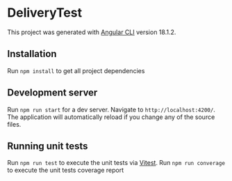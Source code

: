 # DeliveryTest

This project was generated with [Angular CLI](https://github.com/angular/angular-cli) version 18.1.2.

## Installation

Run `npm install` to get all project dependencies 

## Development server

Run `npm run start` for a dev server. Navigate to `http://localhost:4200/`. The application will automatically reload if you change any of the source files.

## Running unit tests

Run `npm run test` to execute the unit tests via [Vitest](https://vitest.dev).
Run `npm run converage` to execute the unit tests coverage report
